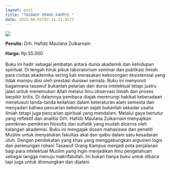 ```yaml
---
layout: post
title: "TASAWUF ORANG KAMPUS "
date: 2025-08-01T07:14:21.957Z
---
```

![](/images/uploads/screenshot-2025-08-01-141529.png)

**P﻿enulis:** Drh. Hafidz Maulana Zulkarnain 

**Harga:** Rp.55.000\
\
Buku ini hadir sebagai jembatan antara dunia akademik dan kehidupan spiritual. Di tengah hiruk pikuk laboratorium seminar dan publikasi ilmiah para civitas akademika sering kali merasakan kekosongan eksistensial yang tidak mampu diisi oleh prestasi duniawi semata. Buku ini menyoroti bagaimana tasawuf bukanlah pelarian dari dunia intelektual tetapi justru jalan untuk menemukan Allah melalui ilmu observasi ilmiah dan proses berpikir kritis. Di dalamnya pembaca diajak merenungi hakikat keberadaan menelusuri tanda-tanda keilahian dalam keteraturan alam semesta dan menyadari bahwa pencarian kebenaran sejati bukanlah sekadar usaha ilmiah tetapi juga pencarian spiritual yang mendalam.
	Melalui gaya bertutur yang reflektif dan analitis Drh. Hafidz Maulana Zulkarnain menyajikan pemikiran-pemikiran filosofis dan sufistik yang mudah dicerna oleh kalangan akademisi. Buku ini mengajak dosen mahasiswa dan peneliti Muslim untuk menyatukan fakultas akal dan qalbu dalam satu kesadaran utuh. Dengan pendekatan yang khas yang menggabungkan argumen logis dan perenungan rohani Tasawuf Orang Kampus menjadi peta perjalanan bagi para intelektual Muslim yang ingin menjadikan ilmu pengetahuan sebagai tangga menuju makrifatullah. Ini bukan hanya buku untuk dibaca tapi juga untuk direnungkan dan dijalani.
